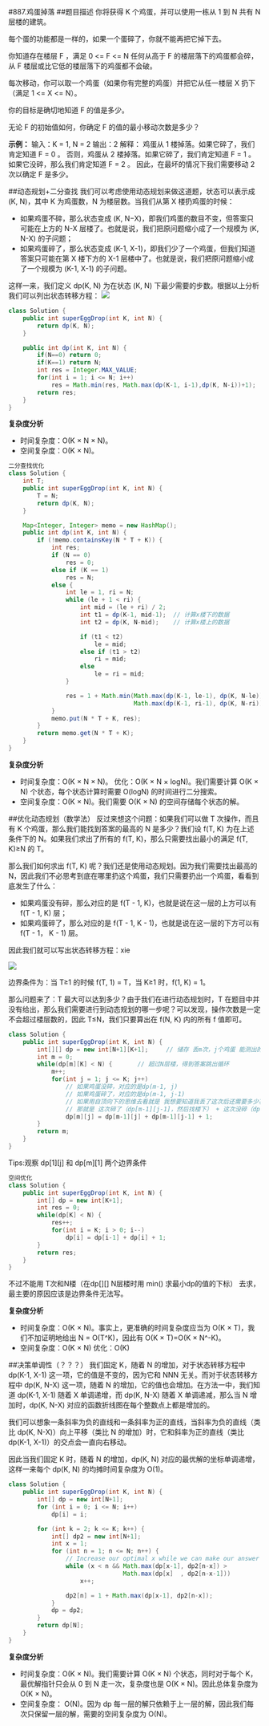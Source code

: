 #887.鸡蛋掉落
##题目描述
你将获得 K 个鸡蛋，并可以使用一栋从 1 到 N  共有 N 层楼的建筑。

每个蛋的功能都是一样的，如果一个蛋碎了，你就不能再把它掉下去。

你知道存在楼层 F ，满足 0 <= F <= N 任何从高于 F 的楼层落下的鸡蛋都会碎，从 F 楼层或比它低的楼层落下的鸡蛋都不会破。

每次移动，你可以取一个鸡蛋（如果你有完整的鸡蛋）并把它从任一楼层 X 扔下（满足 1 <= X <= N）。

你的目标是确切地知道 F 的值是多少。

无论 F 的初始值如何，你确定 F 的值的最小移动次数是多少？

**示例：**
输入：K = 1, N = 2
输出：2
解释：
鸡蛋从 1 楼掉落。如果它碎了，我们肯定知道 F = 0 。
否则，鸡蛋从 2 楼掉落。如果它碎了，我们肯定知道 F = 1 。
如果它没碎，那么我们肯定知道 F = 2 。
因此，在最坏的情况下我们需要移动 2 次以确定 F 是多少。

##动态规划+二分查找
我们可以考虑使用动态规划来做这道题，状态可以表示成 (K, N)，其中 K 为鸡蛋数，N 为楼层数。当我们从第 X 楼扔鸡蛋的时候：

- 如果鸡蛋不碎，那么状态变成 (K, N−X)，即我们鸡蛋的数目不变，但答案只可能在上方的 N-X 层楼了。也就是说，我们把原问题缩小成了一个规模为 (K, N-X) 的子问题；
- 如果鸡蛋碎了，那么状态变成 (K-1, X-1)，即我们少了一个鸡蛋，但我们知道答案只可能在第 X 楼下方的 X-1 层楼中了。也就是说，我们把原问题缩小成了一个规模为 (K-1, X-1) 的子问题。

这样一来，我们定义 dp(K, N) 为在状态 (K, N) 下最少需要的步数。根据以上分析我们可以列出状态转移方程：
![](../pic/Super_Egg_Drop01.png)

```java
class Solution {
	public int superEggDrop(int K, int N) {
    	return dp(K, N);
    }

    public int dp(int K, int N) {
        if(N==0) return 0;
        if(K==1) return N;
        int res = Integer.MAX_VALUE;
        for(int i = 1; i <= N; i++)
            res = Math.min(res, Math.max(dp(K-1, i-1),dp(K, N-i))+1);
        return res;
    }
}
```
**复杂度分析**
- 时间复杂度：O(K × N × N)。
- 空间复杂度：O(K × N)。

```java
二分查找优化
class Solution {
	int T;
    public int superEggDrop(int K, int N) {
    	T = N;
        return dp(K, N);
    }

    Map<Integer, Integer> memo = new HashMap();
    public int dp(int K, int N) {
        if (!memo.containsKey(N * T + K)) {
            int res;
            if (N == 0)
                res = 0;
            else if (K == 1)
                res = N;
            else {
                int le = 1, ri = N;
                while (le + 1 < ri) {
                    int mid = (le + ri) / 2;
                    int t1 = dp(K-1, mid-1);  // 计算x楼下的数据
                    int t2 = dp(K, N-mid);    // 计算x楼上的数据

                    if (t1 < t2)
                        le = mid;
                    else if (t1 > t2)
                        ri = mid;
                    else
                        le = ri = mid;
                }

                res = 1 + Math.min(Math.max(dp(K-1, le-1), dp(K, N-le)),
                				   Math.max(dp(K-1, ri-1), dp(K, N-ri)));
            }
            memo.put(N * T + K, res);
        }
        return memo.get(N * T + K);
    }
}
```
**复杂度分析**
- 时间复杂度：O(K × N × N)。 
优化：O(K × N × logN)。我们需要计算 O(K × N) 个状态，每个状态计算时需要 O(logN) 的时间进行二分搜索。
- 空间复杂度：O(K × N)。我们需要 O(K × N) 的空间存储每个状态的解。

##优化动态规划（数学法）
反过来想这个问题：如果我们可以做 T 次操作，而且有 K 个鸡蛋，那么我们能找到答案的最高的 N 是多少？我们设 f(T, K) 为在上述条件下的 N。如果我们求出了所有的 f(T, K)，那么只需要找出最小的满足 f(T, K)≥N 的 T。

那么我们如何求出 f(T, K) 呢？我们还是使用动态规划。因为我们需要找出最高的 N，因此我们不必思考到底在哪里扔这个鸡蛋，我们只需要扔出一个鸡蛋，看看到底发生了什么：

- 如果鸡蛋没有碎，那么对应的是 f(T - 1, K)，也就是说在这一层的上方可以有 f(T - 1, K) 层；
- 如果鸡蛋碎了，那么对应的是 f(T - 1, K - 1)，也就是说在这一层的下方可以有 f(T - 1， K - 1) 层。

因此我们就可以写出状态转移方程：xie

![](../pic/Super_Egg_Drop01.png)

边界条件为：当 T≥1 的时候 f(T, 1) = T，当 K≥1 时，f(1, K) = 1。

那么问题来了：T 最大可以达到多少？由于我们在进行动态规划时，T 在题目中并没有给出，那么我们需要进行到动态规划的哪一步呢？可以发现，操作次数是一定不会超过楼层数的，因此 T≤N，我们只要算出在 f(N, K) 内的所有 f 值即可。

```java
class Solution {
	public int superEggDrop(int K, int N) {
    	int[][] dp = new int[N+1][K+1];		// 储存 丢m次，j个鸡蛋 能测出的层数
        int m = 0;
        while(dp[m][K] < N) {		// 超过N层楼，得到答案跳出循环
        	m++;
            for(int j = 1; j <= K; j++)
            	// 如果鸡蛋没碎，对应的是dp(m-1, j)
				// 如果鸡蛋碎了，对应的是dp(m-1, j-1)
                // 如果用自顶向下的思维去看就是 我想要知道我丢了这次后还需要多少次才能知道答案
                // 那就是 这次碎了（dp[m-1][j-1]，然后找楼下） + 这次没碎（dp[m-1][j]， 然后找楼上）
            	dp[m][j] = dp[m-1][j] + dp[m-1][j-1] + 1;
        }
        return m;
    }
}
```
Tips:观察 dp[1][j] 和 dp[m][1] 两个边界条件
```java
空间优化
class Solution {
    public int superEggDrop(int K, int N) {
        int[] dp = new int[K+1];
        int res = 0;
        while(dp[K] < N) {
            res++;
            for(int i = K; i > 0; i--)
                dp[i] = dp[i-1] + dp[i] + 1;
        }
        return res;
    }
}
```

不过不能用 T次和N楼（在dp[][] N层楼时用 min() 求最小dp的值的下标） 去求，最主要的原因应该是边界条件无法写。

**复杂度分析**
- 时间复杂度：O(K × N)。事实上，更准确的时间复杂度应当为 O(K × T)，我们不加证明地给出 N = O(T^K)，因此有 O(K × T)=O(K × N^-K)。
- 空间复杂度：O(K × N) 
优化：O(K)

##决策单调性（？？？）
我们固定 K，随着 N 的增加，对于状态转移方程中 dp(K-1, X-1) 这一项，它的值是不变的，因为它和 NNN 无关。而对于状态转移方程中 dp(K, N-X) 这一项，随着 N 的增加，它的值也会增加。在方法一中，我们知道 dp(K-1, X-1) 随着 X 单调递增，而 dp(K, N-X) 随着 X 单调递减，那么当 N 增加时，dp(K, N-X) 对应的函数折线图在每个整数点上都是增加的。

我们可以想象一条斜率为负的直线和一条斜率为正的直线，当斜率为负的直线（类比 dp(K, N-X)）向上平移（类比 N 的增加）时，它和斜率为正的直线（类比 dp(K-1, X-1)）的交点会一直向右移动。

因此当我们固定 K 时，随着 N 的增加，dp(K, N) 对应的最优解的坐标单调递增，这样一来每个 dp(K, N) 的均摊时间复杂度为 O(1)。

```java
class Solution {
    public int superEggDrop(int K, int N) {
        int[] dp = new int[N+1];
        for (int i = 0; i <= N; i++)
            dp[i] = i;

        for (int k = 2; k <= K; k++) {
            int[] dp2 = new int[N+1];
            int x = 1;
            for (int n = 1; n <= N; n++) {
                // Increase our optimal x while we can make our answer better.
                while (x < n && Math.max(dp[x-1], dp2[n-x]) >
                				Math.max(dp[x]  , dp2[n-x-1]))
                    x++;

                dp2[n] = 1 + Math.max(dp[x-1], dp2[n-x]);
            }
            dp = dp2;
        }
        return dp[N];
    }
}
```
**复杂度分析**
- 时间复杂度：O(K × N)。我们需要计算 O(K × N) 个状态，同时对于每个 K，最优解指针只会从 0 到 N 走一次，复杂度也是 O(K × N)。因此总体复杂度为 O(K × N)。
- 空间复杂度： O(N)。因为 dp 每一层的解只依赖于上一层的解，因此我们每次只保留一层的解，需要的空间复杂度为 O(N)。